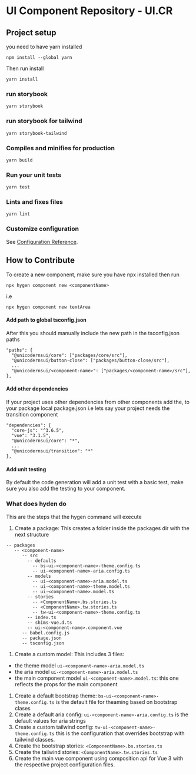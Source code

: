 # UI Component Repository - UI.CR

## Project setup
you need to have yarn installed
```
npm install --global yarn
```
Then run install
```
yarn install
```

### run storybook
```
yarn storybook
```

### run storybook for tailwind
```
yarn storybook-tailwind
```

### Compiles and minifies for production
```
yarn build
```

### Run your unit tests
```
yarn test
```

### Lints and fixes files
```
yarn lint
```

### Customize configuration
See [Configuration Reference](https://cli.vuejs.org/config/).


## How to Contribute
To create a new component, make sure you have npx installed
then run
```
npx hygen component new <componentName>
```
i.e
```
npx hygen component new textArea
```
#### Add path to global tsconfig.json
After this you should manually include the new path in the tsconfig.json paths
```
"paths": {
  "@unicodernsui/core": ["packages/core/src"],
  "@unicodernsui/button-close": ["packages/button-close/src"],
  ...
  "@unicodernsui/<component-name>": ["packages/<component-name>/src"],
},
```

#### Add other dependencies
If your project uses other dependencies from other components add the, to your package local package.json
i.e lets say your project needs the transition component
```
"dependencies": {
  "core-js": "^3.6.5",
  "vue": "3.1.5",
  "@unicodernsui/core": "*",
  ...
  "@unicodernsui/transition": "*"
},
```

#### Add unit testing
By default the code generation will add a unit test with a basic test, make sure you also add the testing to your component.

### What does hyden do
This are the steps that the hygen command will execute
1. Create a package: This creates a folder inside the packages dir with the next structure
```
-- packages
   -- <component-name>
      -- src
        -- defaults
          -- bs-ui-<component-name>-theme.config.ts
          -- ui-<component-name>-aria.config.ts
        -- models
          -- ui-<component-name>-aria.model.ts
          -- ui-<component-name>-theme.model.ts
          -- ui-<component-name>.model.ts
        -- stories
          -- <ComponentName>.bs.stories.ts
          -- <ComponentName>.tw.stories.ts
          -- tw-ui-<component-name>-theme.config.ts
        -- index.ts
        -- shims-vue.d.ts
        -- ui-<component-name>.component.vue
      -- babel.config.js
      -- package.json
      -- tsconfig.json
```
1. Create a custom model: This includes 3 files:
  - the theme model `ui-<component-name>-aria.model.ts`
  - the aria model `ui-<component-name>-aria.model.ts`
  - the main component model `ui-<component-name>.model.ts`: this one reflects the props for the main component
1. Create a default bootstrap theme: `bs-ui-<component-name>-theme.config.ts` is the default file for theaming based on bootstrap clases
1. Create a default aria config: `ui-<component-name>-aria.config.ts` is the default values for aria strings
1. Create a custom tailwind config: `tw-ui-<component-name>-theme.config.ts` this is the configuration that overrides bootstrap with tailwind classes.
1. Create the bootstrap stories: `<ComponentName>.bs.stories.ts`
1. Create the tailwind stories: `<ComponentName>.tw.stories.ts`
1. Create the main vue component using composition api for Vue 3 with the respective project configuration files.